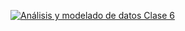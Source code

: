 [![Análisis y modelado de datos Clase 6](http://i.imgur.com/Fj8of89.png)](https://youtu.be/X5Pk7sHguH4)